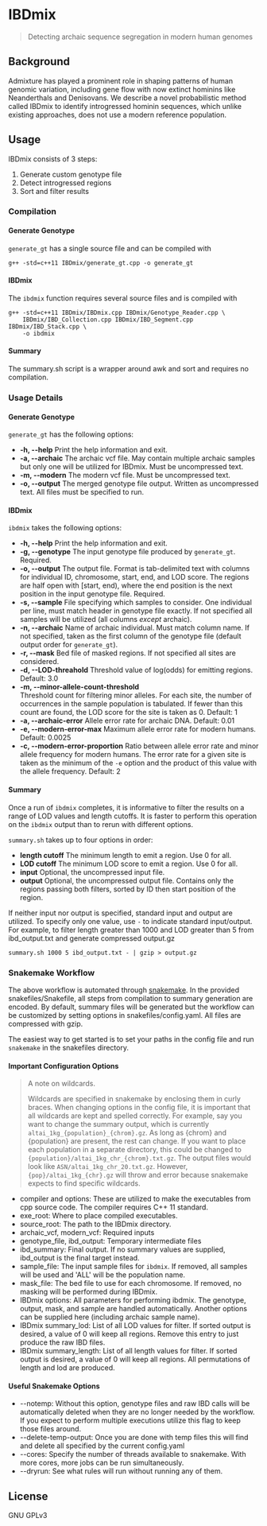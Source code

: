 # IBDmix
> Detecting archaic sequence segregation in modern human genomes

## Background
Admixture has played a prominent role in shaping patterns of human genomic
variation, including gene flow with now extinct hominins like Neanderthals and
Denisovans. We describe a novel probabilistic method called IBDmix to identify
introgressed hominin sequences, which unlike existing approaches, does not use
a modern reference population. 

## Usage

IBDmix consists of 3 steps:
1. Generate custom genotype file
2. Detect introgressed regions
3. Sort and filter results

### Compilation
#### Generate Genotype
`generate_gt` has a single source file and can be compiled with
```
g++ -std=c++11 IBDmix/generate_gt.cpp -o generate_gt
```

#### IBDmix
The `ibdmix` function requires several source files and is compiled with
```
g++ -std=c++11 IBDmix/IBDmix.cpp IBDmix/Genotype_Reader.cpp \
    IBDmix/IBD_Collection.cpp IBDmix/IBD_Segment.cpp IBDmix/IBD_Stack.cpp \
    -o ibdmix
```

#### Summary
The summary.sh script is a wrapper around awk and sort and
requires no compilation.

### Usage Details
#### Generate Genotype
`generate_gt` has the following options:
- __-h, --help__
Print the help information and exit.
- __-a, --archaic__
The archaic vcf file.  May contain multiple
archaic samples but only one will be utilized for IBDmix.
Must be uncompressed text.
- __-m, --modern__
The modern vcf file. Must be uncompressed text.
- __-o, --output__
The merged genotype file output.  Written as uncompressed text.
All files must be specified to run.

#### IBDmix
`ibdmix` takes the following options:
- __-h, --help__
Print the help information and exit.
- __-g, --genotype__
The input genotype file produced by `generate_gt`.
                        Required.
- __-o, --output__
The output file.  Format is tab-delimited text with
columns for individual ID, chromosome, start, end, 
and LOD score.  The regions are half open with \[start,
end), where the end position is the next position in
the input genotype file. Required.
- __-s, --sample__
File specifying which samples to consider.  One
individual per line, must match header in genotype
file exactly.  If not specified all samples will be
utilized (all columns *except* archaic).
- __-n, --archaic__
Name of archaic individual.  Must match column name.
If not specified, taken as the first column of the
genotype file (default output order for `generate_gt`).
- __-r, --mask__
Bed file of masked regions.  If not specified all sites are considered.
- __-d, --LOD-threahold__
Threshold value of log(odds) for emitting regions.
Default: 3.0
- __-m, --minor-allele-count-threshold__       
Threshold count for filtering minor alleles.  For
each site, the number of occurrences in the sample 
population is tabulated.  If fewer than this count
are found, the LOD score for the site is taken as 0.
Default: 1
- __-a, --archaic-error__
Allele error rate for archaic DNA.
Default: 0.01
- __-e, --modern-error-max__
Maximum allele error rate for modern humans.
Default: 0.0025
- __-c, --modern-error-proportion__
Ratio between allele error rate and minor allele
frequency for modern humans.  The error rate for a
given site is taken as the minimum of the `-e` option
and the product of this value with the allele
frequency.
Default: 2

#### Summary
Once a run of `ibdmix` completes, it is informative to filter the results
on a range of LOD values and length cutoffs.  It is faster to perform this
operation on the `ibdmix` output than to rerun with different options.

`summary.sh` takes up to four options in order:
- __length cutoff__
The minimum length to emit a region. Use 0 for all.
- __LOD cutoff__
The minimum LOD score to emit a region. Use 0 for all.
- __input__
Optional, the uncompressed input file.
- __output__
Optional, the uncompressed output file. Contains only
the regions passing both filters, sorted by ID then
start position of the region.

If neither input nor output is specified, standard input and output are 
utilized.  To specify only one value, use `-` to indicate standard 
input/output.  For example, to filter length greater than 1000 and LOD greater
than 5 from ibd\_output.txt and generate compressed output.gz
```
summary.sh 1000 5 ibd_output.txt - | gzip > output.gz
```

### Snakemake Workflow
The above workflow is automated through
[snakemake](https://snakemake.readthedocs.io/en/stable/getting_started/installation.html).
In the provided snakefiles/Snakefile, all steps from compilation to summary
generation are encoded.  By default, summary files will be generated but
the workflow can be customized by setting options in snakefiles/config.yaml.
All files are compressed with gzip.

The easiest way to get started is to set your paths in the config file and
run `snakemake` in the snakefiles directory.

#### Important Configuration Options
> A note on wildcards.
>
> Wildcards are specified in snakemake by enclosing them in curly braces. When
changing options in the config file, it is important that all wildcards are
kept and spelled correctly.  For example, say you want to change the summary
output, which is currently `altai_1kg_{population}_{chrom}.gz`.  As long
as {chrom} and {population} are present, the rest can change.  If you want
to place each population in a separate directory, this could be changed to
`{population}/altai_1kg_chr_{chrom}.txt.gz`.  The output files would look like
`ASN/altai_1kg_chr_20.txt.gz`.  However, `{pop}/altai_1kg_{chr}.gz` will throw
and error because snakemake expects to find specific wildcards.

- compiler and options: These are utilized to make the executables from cpp
source code.  The compiler requires C++ 11 standard.
- exe\_root: Where to place compiled executables.
- source\_root: The path to the IBDmix directory.
- archaic\_vcf, modern\_vcf: Required inputs
- genotype\_file, ibd\_output: Temporary intermediate files
- ibd\_summary: Final output.  If no summary values are supplied, ibd\_output
is the final target instead.
- sample\_file: The input sample files for `ibdmix`. If removed, all samples
will be used and 'ALL' will be the population name.
- mask\_file: The bed file to use for each chromosome.  If removed, no
masking will be performed during IBDmix.
- IBDmix options: All parameters for performing ibdmix.  The genotype, output,
mask, and sample are handled automatically.  Another options can be supplied
here (including archaic sample name).
- IBDmix summary\_lod: List of all LOD values for filter.  If sorted output
is desired, a value of 0 will keep all regions. Remove this entry to just
produce the raw IBD files.
- IBDmix summary\_length: List of all length values for filter.  If sorted output
is desired, a value of 0 will keep all regions.  All permutations of length and
lod are produced.


#### Useful Snakemake Options
- --notemp: Without this option, genotype files and raw IBD calls will be
automatically deleted when they are no longer needed by the workflow.  If you
expect to perform multiple executions utilize this flag to keep those files
around.
- --delete-temp-output: Once you are done with temp files this will find and
delete all specified by the current config.yaml
- --cores: Specify the number of threads available to snakemake.  With more
cores, more jobs can be run simultaneously.
- --dryrun: See what rules will run without running any of them.

## License
GNU GPLv3
